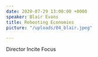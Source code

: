 ```yaml
---
date: 2020-07-29 13:00:00 +0000
speaker: Blair Evans
title: Rebooting Economies
picture: "/uploads/04_blair.jpeg"

---
```

Director Incite Focus